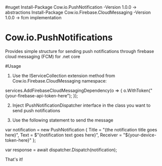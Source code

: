 #nuget
Install-Package Cow.io.PushNotification -Version 1.0.0 -> abstractions
Install-Package Cow.io.Firebase.CloudMessaging -Version 1.0.0 -> fcm implementation

# Cow.io.PushNotifications
Provides simple structure for sending push notifications through firebase cloud messaging (FCM) for .net core

#Usage 

1. Use the IServiceCollection extension method from Cow.io.Firebase.CloudMessaging namespace:

services.AddFirebaseCloudMessagingDependency(o =>
{
     o.WithToken("{your-firebase-api-token-here");
});

2. Inject IPushNotificationDispatcher interface in the class you want to send push notifications

3. Use the following statement to send the message 

var notification = new PushNotification
 {
	Title = "{the notification title goes here}",
        Text = $"{notification text goes here}",
        Receiver = "${your-device-token-here}"
};

var response = await dispatcher.Dispatch(notification);

That's it!
